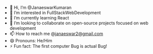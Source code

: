 - 👋 Hi, I’m @JanaeswarKumaran
- 👀 I’m interested in FullStackWebDevelopment
- 🌱 I’m currently learning React
- 💞️ I’m looking to collaborate on open-source projects focused on web development
- 📫 How to reach me @janaeswar2@gmail.com
- 😄 Pronouns: He/Him 
- ⚡ Fun fact: The first computer Bug is actual Bug!

<!---
JanaeswarKumaran/JanaeswarKumaran is a ✨ special ✨ repository because its `README.md` (this file) appears on your GitHub profile.
You can click the Preview link to take a look at your changes.
--->
